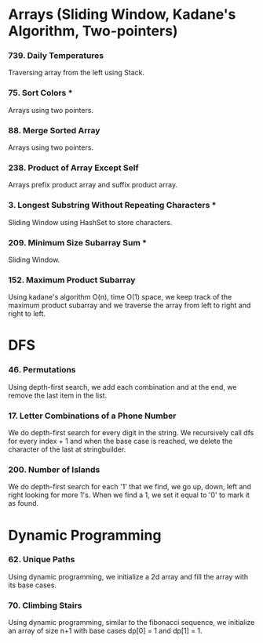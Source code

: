 # Arrays (Sliding Window, Kadane's Algorithm, Two-pointers)

### 739. Daily Temperatures

Traversing array from the left using Stack.

### 75. Sort Colors \*

Arrays using two pointers.

### 88. Merge Sorted Array

Arrays using two pointers.

### 238. Product of Array Except Self

Arrays prefix product array and suffix product array.

### 3. Longest Substring Without Repeating Characters \*

Sliding Window using HashSet to store characters.

### 209. Minimum Size Subarray Sum \*

Sliding Window.

### 152. Maximum Product Subarray

Using kadane's algorithm O(n), time O(1) space, we keep track of the maximum product subarray and we traverse the array from left to right and right to left.

# DFS

### 46. Permutations

Using depth-first search, we add each combination and at the end, we remove the last item in the list.

### 17. Letter Combinations of a Phone Number

We do depth-first search for every digit in the string. We recursively call dfs for every index + 1 and when the base case is reached, we delete the character of the last at stringbuilder.

### 200. Number of Islands

We do depth-first search for each '1' that we find, we go up, down, left and right looking for more 1's. When we find a 1, we set it equal to '0' to mark it as found.

# Dynamic Programming

### 62. Unique Paths

Using dynamic programming, we initialize a 2d array and fill the array with its base cases.

### 70. Climbing Stairs

Using dynamic programming, similar to the fibonacci sequence, we initialize an array of size n+1 with base cases dp[0] = 1 and dp[1] = 1.
